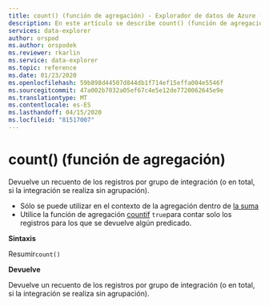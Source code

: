 ```yaml
---
title: count() (función de agregación) - Explorador de datos de Azure ( Azure Data Explorer) Microsoft Docs
description: En este artículo se describe count() (función de agregación) en Azure Data Explorer.
services: data-explorer
author: orspod
ms.author: orspodek
ms.reviewer: rkarlin
ms.service: data-explorer
ms.topic: reference
ms.date: 01/23/2020
ms.openlocfilehash: 59b898d44507d844db1f714ef15effa004e5546f
ms.sourcegitcommit: 47a002b7032a05ef67c4e5e12de7720062645e9e
ms.translationtype: MT
ms.contentlocale: es-ES
ms.lasthandoff: 04/15/2020
ms.locfileid: "81517007"
---
```

# <a name="count-aggregation-function"></a>count() (función de agregación)

Devuelve un recuento de los registros por grupo de integración (o en total, si la integración se realiza sin agrupación).

* Sólo se puede utilizar en el contexto de la agregación dentro de [la suma](summarizeoperator.md)
* Utilice la función de agregación [countif](countif-aggfunction.md) `true`para contar solo los registros para los que se devuelve algún predicado.

**Sintaxis**

Resumir`count()`

**Devuelve**

Devuelve un recuento de los registros por grupo de integración (o en total, si la integración se realiza sin agrupación).